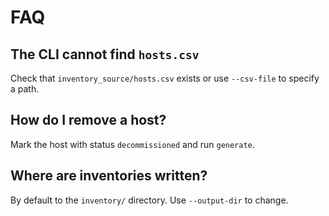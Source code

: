 # FAQ

## The CLI cannot find `hosts.csv`

Check that `inventory_source/hosts.csv` exists or use `--csv-file` to specify a path.

## How do I remove a host?

Mark the host with status `decommissioned` and run `generate`.

## Where are inventories written?

By default to the `inventory/` directory. Use `--output-dir` to change.
